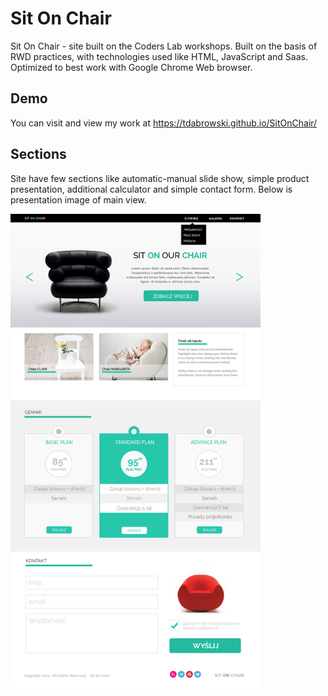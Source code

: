 # Sit On Chair
Sit On Chair - site built on the Coders Lab workshops.
Built on the basis of RWD practices, with technologies used like HTML, JavaScript and Saas.
Optimized to best work with Google Chrome Web browser.

## Demo
You can visit and view my work at https://tdabrowski.github.io/SitOnChair/

## Sections
Site have few sections like automatic-manual slide show, simple product presentation,
additional calculator and simple contact form. Below is presentation image of main view.

<img alt="Logo" src="images/siteview.jpg" width="400">
